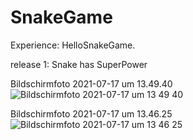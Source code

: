 # SnakeGame
Experience: HelloSnakeGame.

release 1: Snake has SuperPower

Bildschirmfoto 2021-07-17 um 13.49.40![Bildschirmfoto 2021-07-17 um 13 49 40](https://user-images.githubusercontent.com/82414531/126035936-4e37b298-ba49-4385-9c43-2f7b190fad69.png)


Bildschirmfoto 2021-07-17 um 13.46.25![Bildschirmfoto 2021-07-17 um 13 46 25](https://user-images.githubusercontent.com/82414531/126035886-0e33bacc-00e3-47fd-9d2f-cb9859b9d1ef.png)
